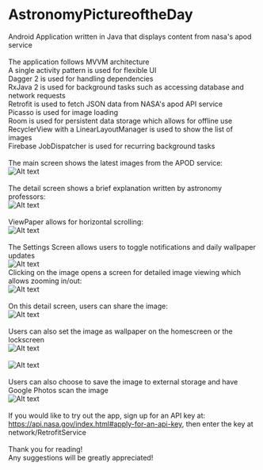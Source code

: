 # AstronomyPictureoftheDay
Android Application written in Java that displays content from nasa's apod service <br />
<br />
The application follows MVVM architecture <br />
A single activity pattern is used for flexible UI <br />
Dagger 2 is used for handling dependencies <br />
RxJava 2 is used for background tasks such as accessing database and network requests <br />
Retrofit is used to fetch JSON data from NASA's apod API service <br />
Picasso is used for image loading <br />
Room is used for persistent data storage which allows for offline use <br />
RecyclerView with a LinearLayoutManager is used to show the list of images <br />
Firebase JobDispatcher is used for recurring background tasks <br />
<br />
The main screen shows the latest images from the APOD service: <br />
![Alt text](screenshots/main_screen.png "Main Screen") <br />
<br />
The detail screen shows a brief explanation written by astronomy professors: <br />
![Alt text](screenshots/detail_screen.png "Detail Screen") <br />
<br />
ViewPaper allows for horizontal scrolling: <br />
![Alt text](screenshots/detail_screen_transition.png "Detail Screen Transition") <br />
<br />
The Settings Screen allows users to toggle notifications and daily wallpaper updates <br />
![Alt text](screenshots/settings_screen.png "Settings Screen") <br />
Clicking on the image opens a screen for detailed image viewing which allows zooming in/out: <br />
![Alt text](screenshots/picture_detail_screen.png "Picture Detail Screen") <br />
<br />
On this detail screen, users can share the image: <br />
![Alt text](screenshots/share_screen.png "Share Screen") <br />
<br />
Users can also set the image as wallpaper on the homescreen or the lockscreen <br />
![Alt text](screenshots/set_wallpaper_screen.png "Set Wallpaper Screen") <br />
<br />
![Alt text](screenshots/home_wallpaper.png "Wallpaper Set") <br />
<br />
Users can also choose to save the image to external storage and have Google Photos scan the image <br />
![Alt text](screenshots/saved_photo.png "Saved Photo") <br />
<br />
If you would like to try out the app, 
sign up for an API key at: https://api.nasa.gov/index.html#apply-for-an-api-key, 
then enter the key at network/RetrofitService <br />
<br />
Thank you for reading! <br />
Any suggestions will be greatly appreciated! <br />
